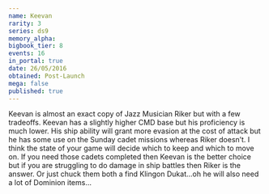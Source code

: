 ```yaml
---
name: Keevan
rarity: 3
series: ds9
memory_alpha:
bigbook_tier: 8
events: 16
in_portal: true
date: 26/05/2016
obtained: Post-Launch
mega: false
published: true
---
```


Keevan is almost an exact copy of Jazz Musician Riker but with a few tradeoffs. Keevan has a slightly higher CMD base but his proficiency is much lower. His ship ability will grant more evasion at the cost of attack but he has some use on the Sunday cadet missions whereas Riker doesn’t. I think the state of your game will decide which to keep and which to move on. If you need those cadets completed then Keevan is the better choice but if you are struggling to do damage in ship battles then Riker is the answer. Or just chuck them both a find Klingon Dukat...oh he will also need a lot of Dominion items…
